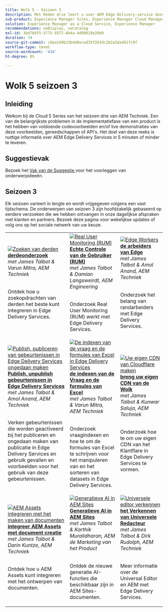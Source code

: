 ```yaml
---
title: Wolk 5 - Seizoen 3
description: Met Reden drie leert u over AEM Edge Delivery-service door diepgaande interviews met experts die aan gecompliceerde projecten hebben gewerkt
sub-product: Experience Manager Sites, Experience Manager Cloud Manager, Experience Manager Assets
solution: Experience Manager as a Cloud Service, Experience Manager
recommendations: noDisplay, noCatalog
exl-id: 3bd7b9f5-5775-4572-8b4a-4d09619e20b9
duration: 74
source-git-commit: cbba149b23b4d8ecad35f263dc282a3da481fc9f
workflow-type: tm+mt
source-wordcount: '416'
ht-degree: 0%

---
```


# Wolk 5 seizoen 3

## Inleiding

Welkom bij de Cloud 5 Series van het seizoen drie van AEM Techniek. Een van de belangrijkste problemen in de implementatiefase van een product is het hebben van voldoende codevoorbeelden en/of live demonstraties van deze voorbeelden, gereedschappen of API&#39;s. Het doel van deze reeks is nuttige informatie over AEM Edge Delivery Services in 5 minuten of minder te leveren.

## Suggestievak

Bezoek het [ Vak van de Suggestie ](https://forms.office.com/r/74P5Xz4UH0) voor het voorleggen van onderwerpideeën.

## Seizoen 3

Elk seizoen varieert in lengte en wordt vrijgegeven volgens een vast tijdschema. De onderwerpen van seizoen 3 zijn hoofdzakelijk gebaseerd op eerdere verzoeken die we hebben ontvangen in onze dagelijkse afspraken met klanten en partners. Bezoek deze pagina voor wekelijkse updates of volg ons op het sociale netwerk van uw keuze.

<table>
    <tr>
        <td>
            <a href="./season-3/cloud5-3rd-party-search.md">
                <img alt="Zoeken van derden" src="https://video.tv.adobe.com/v/3427040?format=jpeg"/>
            </a>
            <div>
                <a href="./season-3/cloud5-3rd-party-search.md">
                <strong> derdeonderzoek </strong> </a>        
                <br/><em> met James Talbot &amp; Varun Mitra, AEM Techniek </em>
            </div>
            <p>
                <br/>
                Ontdek hoe u zoekopdrachten van derden het beste kunt integreren in Edge Delivery Services.
            </p>
        </td>   
        <td>
            <a href="./season-3/cloud5-rum.md">
                <img alt="Real User Monitoring (RUM)" src="https://video.tv.adobe.com/v/3427495?format=jpeg"/>
            </a>
            <div>
                <a href="./season-3/cloud5-rum.md">
                <strong> Echte Controle van de Gebruiker (RUM) </strong> </a>        
                <br/><em> met James Talbot &amp; Damian Langsweirdt, AEM Engineering </em>
            </div>
            <p>
                <br/>
                Onderzoek Real User Monitoring (RUM) werkt met Edge Delivery Services.
            </p>
        </td>   
        <!--
        <td>
            <a href="./season-3/cloud5-rum-explorer.md">
                <img alt="Real User Monitoring (RUM) Explorer" src="https://video.tv.adobe.com/v/3429772?format=jpeg"/>
            </a>
            <div>
                <a href="./season-3/cloud5-rum-explorer.md">
                <strong>Real User Monitoring (RUM) Explorer</strong></a>        
                <br/><em>with James Talbot & Damian Langsweirdt, AEM Engineering</em>
            </div>
            <p>
                <br/>
                Learn about Real User Monitoring (RUM) Explorer and how to access it.
            </p>
        </td>   
        -->
        <td>
            <a href="./season-3/cloud5-edge-workers.md">
                <img alt="Edge Workers" src="https://video.tv.adobe.com/v/3427589?format=jpeg"/>
            </a>
            <div>
                <a href="./season-3/cloud5-edge-workers.md">
                <strong> de arbeiders van Edge </strong> </a>        
                <br/><em> met James Talbot &amp; Amol Anand, AEM Techniek </em>
            </div>
            <p>
                <br/>
                Onderzoek het belang van randarbeiders met Edge Delivery Services.
            </p>
        </td>   
    </tr>
    <tr>
        <td>
            <a href="./season-3/cloud5-publish-events.md">
                <img alt="Publish, publiceren van gebeurtenissen in Edge Delivery Services ongedaan maken" src="https://video.tv.adobe.com/v/3427681?format=jpeg"/>
            </a>
            <div>
                <a href="./season-3/cloud5-publish-events.md">
                <strong> Publish, unpublish gebeurtenissen in Edge Delivery Services </strong> </a>        
                <br/><em> met James Talbot &amp; Amol Anand, AEM Techniek </em>
            </div>
            <p>
                <br/>
                Verken gebeurtenissen die worden geactiveerd bij het publiceren en ongedaan maken van publicatie in Edge Delivery Services en gebruik gevallen en voorbeelden voor het gebruik van deze gebeurtenissen.
            </p>
        </td>  
        <td>
            <a href="./season-3/cloud5-query-indexes.md">
                <img alt="De indexen van de vraag en de formules van Excel in Edge Delivery Services" src="https://video.tv.adobe.com/v/3427787?format=jpeg"/>
            </a>
            <div>
                <a href="./season-3/cloud5-query-indexes.md">
                <strong> de indexen van de Vraag en de formules van Excel </strong> </a>        
                <br/><em> met James Talbot &amp; Varun Mitra, AEM Techniek </em>
            </div>
            <p>
                <br/>
                Onderzoek vraagindexen en hoe te om de formules van Excel te schrijven voor het manipuleren van en het sorteren van datasets in Edge Delivery Services.
            </p>
        </td>  
        <td>
            <a href="./season-3/cloud5-byo-cloudflare-cdn.md">
                <img alt="Uw eigen CDN van Cloudflare maken" src="https://video.tv.adobe.com/v/3428100?format=jpeg"/>
            </a>
            <div>
                <a href="./season-3/cloud5-byo-cloudflare-cdn.md">
                <strong> breng uw eigen CDN van de Wolk </strong> </a>        
                <br/><em> met James Talbot &amp; Kunwar Saluja, AEM Techniek </em>
            </div>
            <p>
                <br/>
                Onderzoek hoe te om uw eigen CDN van het Klantflare in Edge Delivery Services te vormen.
            </p>
        </td>           
    </tr>  
    <tr>
        <td>
            <a href="./season-3/cloud5-integrate-assets.md">
                <img alt="AEM Assets integreren met het maken van documenten" src="https://video.tv.adobe.com/v/3428302?format=jpeg"/>
            </a>
            <div>
                <a href="./season-3/cloud5-integrate-assets.md">
                <strong> integreer AEM Assets met document creatie </strong> </a>        
                <br/><em> met James Talbot &amp; Darin Kuntze, AEM Techniek </em>
            </div>
            <p>
                <br/>
                Ontdek hoe u AEM Assets kunt integreren met het ontwerpen van documenten.
            </p>
        </td>        
        <td>
            <a href="./season-3/cloud5-generative-ai-for-aem-sites.md">
                <img alt="Generatieve AI in AEM Sites" src="https://video.tv.adobe.com/v/3428436?format=jpeg"/>
            </a>
            <div>
                <a href="./season-3/cloud5-generative-ai-for-aem-sites.md">
                <strong> Generatieve AI in AEM Sites </strong> </a>        
                <br/><em> met James Talbot &amp; Karthik Muralidharan, AEM de Marketing van het Product </em>
            </div>
            <p>
                <br/>                
                Ontdek de nieuwe generatie AI-functies die beschikbaar zijn in AEM Sites-documenten.
            </p>
        </td>                
        <td>
            <a href="./season-3/cloud5-exploring-universal-editor.md">
                <img alt="Universele editor verkennen" src="https://video.tv.adobe.com/v/3429656?format=jpeg"/>
            </a>
            <div>
                <a href="./season-3/cloud5-exploring-universal-editor.md">
                <strong> het Verkennen van Universele Redacteur </strong> </a>        
                <br/><em> met James Talbot &amp; Dirk Rudolph, AEM Techniek </em>
            </div>
            <p>
                <br/>                
                 Meer informatie over de Universal Editor en AEM met Edge Delivery Services.
            </p>
        </td>                    
    </tr>      
</table>
